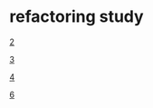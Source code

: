 # refactoring study

[2](https://github.com/kim-daeyong/refactoring-study/blob/master/docs/chapter2.md)  

[3](https://github.com/kim-daeyong/refactoring-study/blob/master/docs/chapter3.md)  

[4](https://github.com/kim-daeyong/refactoring-study/blob/master/docs/chapter4.md)  

[6](https://github.com/kim-daeyong/refactoring-study/blob/master/docs/chapter6.md)  